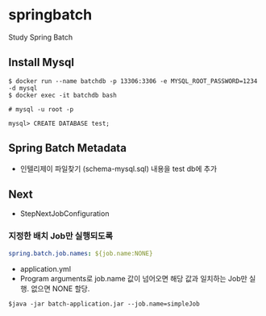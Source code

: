 # springbatch
Study Spring Batch

## Install Mysql
```shell script
$ docker run --name batchdb -p 13306:3306 -e MYSQL_ROOT_PASSWORD=1234 -d mysql
$ docker exec -it batchdb bash

# mysql -u root -p

mysql> CREATE DATABASE test;
```

## Spring Batch Metadata
- 인텔리제이 파일찾기 (schema-mysql.sql) 내용을 test db에 추가

## Next
- StepNextJobConfiguration

### 지정한 배치 Job만 실행되도록
```yaml
spring.batch.job.names: ${job.name:NONE}
```
- application.yml
- Program arguments로 job.name 값이 넘어오면 해당 값과 일치하는 Job만 실행. 없으면 NONE 할당.

```shell script
$java -jar batch-application.jar --job.name=simpleJob
```
